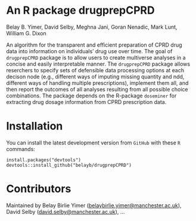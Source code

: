 # An R package drugprepCPRD
Belay B. Yimer, David Selby, Meghna Jani, Goran Nenadic, Mark Lunt, William G. Dixon

An algorithm for the transparent and efficient preparation of CPRD drug data into information on individuals’ drug use over time. 
The goal of `drugprepCPRD` package is to allow users to create multiverse analyses in a concise and easily interpretable manner. The `drugprepCPRD` package allows reserchers to specify sets of defensible data processing options at each decison node (e.g., different ways of imputing missing quantity and ndd, 
different ways of handling multiple prescriptions), implement them all, and then report the outcomes of all analyses resulting from all possible choice combinations. 
The package depends on the R-package `doseminer` for extracting drug dosage information from CPRD prescription data.

# Installation
You can install the latest development version from `GitHub` with these `R` commands:

```
install.packages("devtools")
devtools::install_github("belayb/drugprepCPRD")
```

# Contributors
Maintained by Belay Birlie Yimer (belaybirlie.yimer@manchester.ac.uk), David Selby (david.selby@manchester.ac.uk), ...

